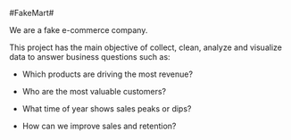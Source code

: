 
#FakeMart#

We are a fake e-commerce company.

This project has the main objective of collect, clean, analyze and visualize data to answer business questions such as:

- Which products are driving the most revenue?

- Who are the most valuable customers?

- What time of year shows sales peaks or dips?

- How can we improve sales and retention?

